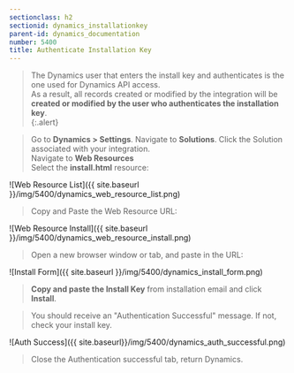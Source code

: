 ```yaml
---
sectionclass: h2
sectionid: dynamics_installationkey
parent-id: dynamics_documentation
number: 5400
title: Authenticate Installation Key
---
```

>The Dynamics user that enters the install key and authenticates is the one used for Dynamics API access.  
As a result, all records created or modified by the integration will be **created or modified by the user who authenticates the installation key**.   
{:.alert}

> Go to **Dynamics > Settings**. Navigate to **Solutions**.  Click the Solution associated with your integration.    
> Navigate to **Web Resources**    
> Select the **install.html** resource:     

![Web Resource List]({{ site.baseurl }}/img/5400/dynamics_web_resource_list.png)

> Copy and Paste the Web Resource URL:

![Web Resource Install]({{ site.baseurl }}/img/5400/dynamics_web_resource_install.png)

> Open a new browser window or tab, and paste in the URL:

![Install Form]({{ site.baseurl }}/img/5400/dynamics_install_form.png)

> **Copy and paste the Install Key** from installation email and click **Install**.

> You should receive an "Authentication Successful" message. If not, check your install key.

![Auth Success]({{ site.baseurl}}/img/5400/dynamics_auth_successful.png)

>Close the Authentication successful tab, return Dynamics.
